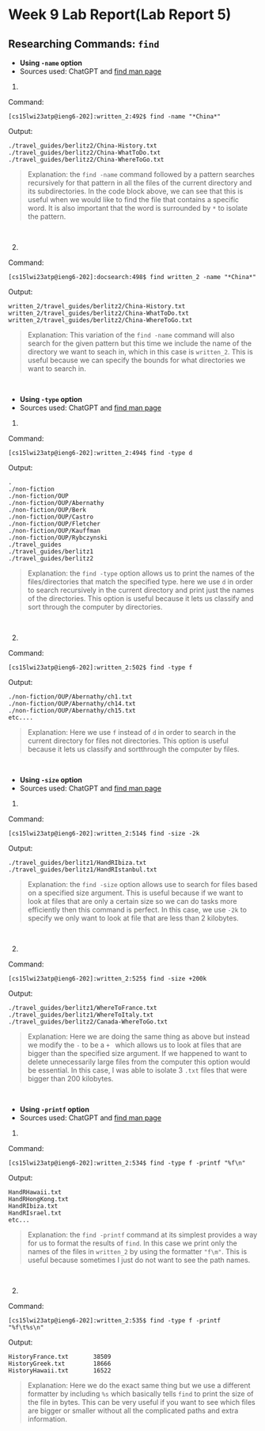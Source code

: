 # Week 9 Lab Report(Lab Report 5)
## Researching Commands: `find`
- **Using `-name` option**
- Sources used: ChatGPT and [find man page](https://docs.oracle.com/cd/E86824_01/html/E54763/find-1g.html)<br />
1.
Command:
```
[cs15lwi23atp@ieng6-202]:written_2:492$ find -name "*China*"
```
Output:
```
./travel_guides/berlitz2/China-History.txt
./travel_guides/berlitz2/China-WhatToDo.txt
./travel_guides/berlitz2/China-WhereToGo.txt
```
> Explanation: the `find -name` command followed by a pattern searches recursively for that pattern in all the files of the current directory and its subdirectories. 
> In the code block above, we can see that this is useful when we would like to find the file that contains a specific word. It is also important that the word is 
> surrounded by `*` to isolate the pattern.
<br />

2.
Command:
```
[cs15lwi23atp@ieng6-202]:docsearch:498$ find written_2 -name "*China*"
```
Output:
```
written_2/travel_guides/berlitz2/China-History.txt
written_2/travel_guides/berlitz2/China-WhatToDo.txt
written_2/travel_guides/berlitz2/China-WhereToGo.txt
```
> Explanation: This variation of the `find -name` command will also search for the given pattern but this time we include the name of the directory we want to seach 
> in, which in this case is `written_2`. This is useful because we can specify the bounds for what directories we want to search in.
<br />

- **Using `-type` option**
- Sources used: ChatGPT and [find man page](https://docs.oracle.com/cd/E86824_01/html/E54763/find-1g.html)<br />
1.
Command:
```
[cs15lwi23atp@ieng6-202]:written_2:494$ find -type d
```
Output:
```
.
./non-fiction
./non-fiction/OUP
./non-fiction/OUP/Abernathy
./non-fiction/OUP/Berk
./non-fiction/OUP/Castro
./non-fiction/OUP/Fletcher
./non-fiction/OUP/Kauffman
./non-fiction/OUP/Rybczynski
./travel_guides
./travel_guides/berlitz1
./travel_guides/berlitz2
```
> Explanation: the `find -type` option allows us to print the names of the files/directories that match the specified type. here we use `d` in order to search 
> recursively in the current directory and print just the names of the directories. This option is useful because it lets us classify and sort through the computer 
> by directories.
<br />

2.
Command:
```
[cs15lwi23atp@ieng6-202]:written_2:502$ find -type f
```
Output:
```
./non-fiction/OUP/Abernathy/ch1.txt
./non-fiction/OUP/Abernathy/ch14.txt
./non-fiction/OUP/Abernathy/ch15.txt
etc....
```
> Explanation: Here we use `f` instead of `d` in order to search in the current directory for files not directories. This option is useful because it lets us classify 
> and sortthrough the computer by files.
<br />

- **Using `-size` option**
- Sources used: ChatGPT and [find man page](https://docs.oracle.com/cd/E86824_01/html/E54763/find-1g.html)<br />
1.
Command:
```
[cs15lwi23atp@ieng6-202]:written_2:514$ find -size -2k
```
Output:
```
./travel_guides/berlitz1/HandRIbiza.txt
./travel_guides/berlitz1/HandRIstanbul.txt
```
> Explanation: the `find -size` option allows use to search for files based on a specified size argument. This is useful because if we want to look at
> files that are only a certain size so we can do tasks more efficiently then this command is perfect. In this case, we use `-2k` to specify we only
> want to look at file that are less than 2 kilobytes.
<br />

2.
Command:
```
[cs15lwi23atp@ieng6-202]:written_2:525$ find -size +200k
```
Output:
```
./travel_guides/berlitz1/WhereToFrance.txt
./travel_guides/berlitz1/WhereToItaly.txt
./travel_guides/berlitz2/Canada-WhereToGo.txt
```
> Explanation: Here we are doing the same thing as above but instead we modify the `-` to be a `+ ` which allows us to look at files that are bigger than 
> the specified size argument. If we happened to want to delete unnecessarily large files from the computer this option would be essential. In this case, 
> I was able to isolate 3 `.txt` files that were bigger than 200 kilobytes.
<br />

- **Using `-printf` option**
- Sources used: ChatGPT and [find man page](https://docs.oracle.com/cd/E86824_01/html/E54763/find-1g.html)<br />
1.
Command:
```
[cs15lwi23atp@ieng6-202]:written_2:534$ find -type f -printf "%f\n"
```
Output:
```
HandRHawaii.txt
HandRHongKong.txt
HandRIbiza.txt
HandRIsrael.txt
etc...
```
> Explanation: the `find -printf` command at its simplest provides a way for us to format the results of `find`. In this case we print only the names of the files
> in `written_2` by using the formatter `"f\m"`. This is useful because sometimes I just do not want to see the path names.

<br />

2.
Command:
```
[cs15lwi23atp@ieng6-202]:written_2:535$ find -type f -printf "%f\t%s\n"
```
Output:
```
HistoryFrance.txt       38509
HistoryGreek.txt        18666
HistoryHawaii.txt       16522
```
> Explanation: Here we do the exact same thing but we use a different formatter by including `%s` which basically tells `find` to print the size of the file
> in bytes. This can be very useful if you want to see which files are bigger or smaller without all the complicated paths and extra information.
